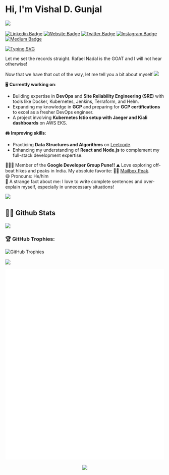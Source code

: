 # Hi, I'm Vishal D. Gunjal
![](https://komarev.com/ghpvc/?username=vishalgunjalswe)

[![Linkedin Badge](https://img.shields.io/badge/-LinkedIn-0e76a8?style=flat-square&logo=Linkedin&logoColor=white)](https://linkedin.com/in/vishal-gunjal-)
[![Website Badge](https://img.shields.io/badge/Website-3b5998?style=flat-square&logo=google-chrome&logoColor=white)](https://vishalgunjalswe.vercel.app/)
[![Twitter Badge](https://img.shields.io/badge/-Twitter-00acee?style=flat-square&logo=Twitter&logoColor=white)](https://twitter.com/Gunjalspeacks)
[![Instagram Badge](https://img.shields.io/badge/-Instagram-e4405f?style=flat-square&logo=Instagram&logoColor=white)](https://instagram.com/vishhalgunjalpatil/)
[![Medium Badge](https://img.shields.io/badge/Medium-12100E?style=flat-square&logo=Medium&logoColor=white)](https://medium.com/@vishalgunjalswe)

[![Typing SVG](https://readme-typing-svg.herokuapp.com?font=comfortaa&color=%23F77B93&size=25&height=40&lines=Nice+to+e-meet+you!;I'm+a+Software+Engineer;DevOps/SRE+Enthusiast;and+a+homemade+chef%3F)](https://git.io/typing-svg)

Let me set the records straight. Rafael Nadal is the GOAT and I will not hear otherwise! 

<!-- markdownlint-disable MD033 -->
<!-- <-- <a href="https://app.daily.dev/vishalgunjal0287"><img src="https://github.com/edorado93/edorado93/blob/main/devcard.svg" width="200" align="right" alt="Sachin Malhotra's Dev Card"/></a> -->
<!-- markdownlint-enable MD033 -->

Now that we have that out of the way, let me tell you a bit about myself <img src="https://emojis.slackmojis.com/emojis/images/1520808873/3643/cool-doge.gif?1520808873" width="20" />

🖥️ **Currently working on**:  
- Building expertise in **DevOps** and **Site Reliability Engineering (SRE)** with tools like Docker, Kubernetes, Jenkins, Terraform, and Helm.
- Expanding my knowledge in **GCP** and preparing for **GCP certifications** to excel as a fresher DevOps engineer.  
- A project involving **Kubernetes Istio setup with Jaeger and Kiali dashboards** on AWS EKS.

🖨️ **Improving skills**:  
- Practicing **Data Structures and Algorithms** on <a href="https://www.leetcode.com">Leetcode</a>.  
- Enhancing my understanding of **React and Node.js** to complement my full-stack development expertise.

👨🏻‍💻 Member of the **Google Developer Group Pune!!**
⛰️ Love exploring off-beat hikes and peaks in India. My absolute favorite: 🥁🥁 <a href="https://www.wta.org/go-hiking/hikes/mailbox-peak">Mailbox Peak</a>.  
😄 Pronouns: He/him  
🤯 A strange fact about me: I love to write complete sentences and over-explain myself, especially in unnecessary situations!  

<p align="left">
  <img src="https://quotes-github-readme.vercel.app/api?type=horizontal&theme=light)](https://github.com/piyushsuthar/github-readme-quotes" />
</p>

## 👨‍💻 Github Stats

<img align="center" src="https://github-readme-stats.vercel.app/api?username=vishalgunjalswe&show_icons=true&theme=dracula" />

### 🏆 GitHub Trophies:
![GitHub Trophies](https://github-profile-trophy.vercel.app/?username=vishalgunjalSWE&theme=radical&no-frame=false&no-bg=false&margin-w=4)

<img align="center" src="https://github-readme-stats.vercel.app/api/top-langs/?username=vishalgunjalswe&layout=compact" />

![Metrics](https://github.com/vishalgunjalSWE/vishalgunjalswe/blob/1133393f450b9dae110f86892b45f5ccf0482744/github-metrics.svg)

<p align="center">
  <img src="https://capsule-render.vercel.app/api?type=waving&color=gradient&height=110&section=footer&animation=twinkling"/>
</p>